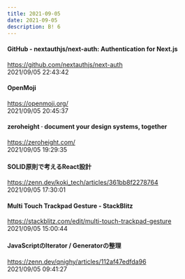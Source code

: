 ```yaml
---
title: 2021-09-05
date: 2021-09-05
description: B! 6
---
```


#### GitHub - nextauthjs/next-auth: Authentication for Next.js
https://github.com/nextauthjs/next-auth<br>
2021/09/05 22:43:42<br>


#### OpenMoji
https://openmoji.org/<br>
2021/09/05 20:45:37<br>


#### zeroheight · document your design systems, together
https://zeroheight.com/<br>
2021/09/05 19:29:35<br>


#### SOLID原則で考えるReact設計
https://zenn.dev/koki_tech/articles/361bb8f2278764<br>
2021/09/05 17:30:01<br>


#### Multi Touch Trackpad Gesture - StackBlitz
https://stackblitz.com/edit/multi-touch-trackpad-gesture<br>
2021/09/05 15:00:44<br>


#### JavaScriptのIterator / Generatorの整理
https://zenn.dev/qnighy/articles/112af47edfda96<br>
2021/09/05 09:41:27<br>


